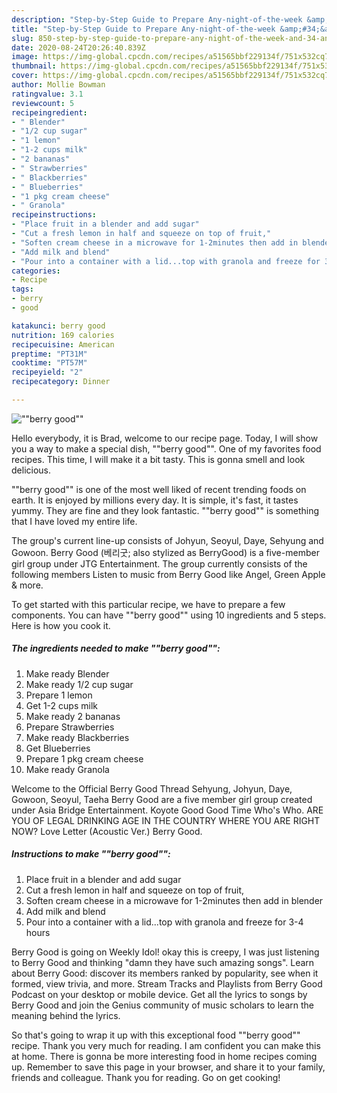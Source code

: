 ```yaml
---
description: "Step-by-Step Guide to Prepare Any-night-of-the-week &amp;#34;&amp;#34;berry good&amp;#34;&amp;#34;"
title: "Step-by-Step Guide to Prepare Any-night-of-the-week &amp;#34;&amp;#34;berry good&amp;#34;&amp;#34;"
slug: 850-step-by-step-guide-to-prepare-any-night-of-the-week-and-34-and-34-berry-good-and-34-and-34
date: 2020-08-24T20:26:40.839Z
image: https://img-global.cpcdn.com/recipes/a51565bbf229134f/751x532cq70/berry-good-recipe-main-photo.jpg
thumbnail: https://img-global.cpcdn.com/recipes/a51565bbf229134f/751x532cq70/berry-good-recipe-main-photo.jpg
cover: https://img-global.cpcdn.com/recipes/a51565bbf229134f/751x532cq70/berry-good-recipe-main-photo.jpg
author: Mollie Bowman
ratingvalue: 3.1
reviewcount: 5
recipeingredient:
- " Blender"
- "1/2 cup sugar"
- "1 lemon"
- "1-2 cups milk"
- "2 bananas"
- " Strawberries"
- " Blackberries"
- " Blueberries"
- "1 pkg cream cheese"
- " Granola"
recipeinstructions:
- "Place fruit in a blender and add sugar"
- "Cut a fresh lemon in half and squeeze on top of fruit,"
- "Soften cream cheese in a microwave for 1-2minutes then add in blender"
- "Add milk and blend"
- "Pour into a container with a lid...top with granola and freeze for 3-4 hours"
categories:
- Recipe
tags:
- berry
- good

katakunci: berry good 
nutrition: 169 calories
recipecuisine: American
preptime: "PT31M"
cooktime: "PT57M"
recipeyield: "2"
recipecategory: Dinner

---
```



![&#34;&#34;berry good&#34;&#34;](https://img-global.cpcdn.com/recipes/a51565bbf229134f/751x532cq70/berry-good-recipe-main-photo.jpg)

Hello everybody, it is Brad, welcome to our recipe page. Today, I will show you a way to make a special dish, &#34;&#34;berry good&#34;&#34;. One of my favorites food recipes. This time, I will make it a bit tasty. This is gonna smell and look delicious.

&#34;&#34;berry good&#34;&#34; is one of the most well liked of recent trending foods on earth. It is enjoyed by millions every day. It is simple, it's fast, it tastes yummy. They are fine and they look fantastic. &#34;&#34;berry good&#34;&#34; is something that I have loved my entire life.

The group&#39;s current line-up consists of Johyun, Seoyul, Daye, Sehyung and Gowoon. Berry Good (베리굿; also stylized as BerryGood) is a five-member girl group under JTG Entertainment. The group currently consists of the following members Listen to music from Berry Good like Angel, Green Apple &amp; more.


To get started with this particular recipe, we have to prepare a few components. You can have &#34;&#34;berry good&#34;&#34; using 10 ingredients and 5 steps. Here is how you cook it.

<!--inarticleads1-->

##### The ingredients needed to make &#34;&#34;berry good&#34;&#34;:

1. Make ready  Blender
1. Make ready 1/2 cup sugar
1. Prepare 1 lemon
1. Get 1-2 cups milk
1. Make ready 2 bananas
1. Prepare  Strawberries
1. Make ready  Blackberries
1. Get  Blueberries
1. Prepare 1 pkg cream cheese
1. Make ready  Granola


Welcome to the Official Berry Good Thread Sehyung, Johyun, Daye, Gowoon, Seoyul, Taeha Berry Good are a five member girl group created under Asia Bridge Entertainment. Koyote Good Good Time Who&#39;s Who. ARE YOU OF LEGAL DRINKING AGE IN THE COUNTRY WHERE YOU ARE RIGHT NOW? Love Letter (Acoustic Ver.) Berry Good. 

<!--inarticleads2-->

##### Instructions to make &#34;&#34;berry good&#34;&#34;:

1. Place fruit in a blender and add sugar
1. Cut a fresh lemon in half and squeeze on top of fruit,
1. Soften cream cheese in a microwave for 1-2minutes then add in blender
1. Add milk and blend
1. Pour into a container with a lid...top with granola and freeze for 3-4 hours


Berry Good is going on Weekly Idol! okay this is creepy, I was just listening to Berry Good and thinking &#34;damn they have such amazing songs&#34;. Learn about Berry Good: discover its members ranked by popularity, see when it formed, view trivia, and more. Stream Tracks and Playlists from Berry Good Podcast on your desktop or mobile device. Get all the lyrics to songs by Berry Good and join the Genius community of music scholars to learn the meaning behind the lyrics. 

So that's going to wrap it up with this exceptional food &#34;&#34;berry good&#34;&#34; recipe. Thank you very much for reading. I am confident you can make this at home. There is gonna be more interesting food in home recipes coming up. Remember to save this page in your browser, and share it to your family, friends and colleague. Thank you for reading. Go on get cooking!
